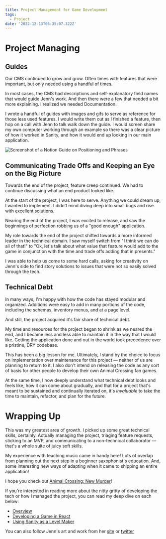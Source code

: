 ```yaml
---
title: Project Management for Game Development
tags:
  - Project
date: '2022-12-13T05:35:07.322Z'
---
```


# Project Managing

## Guides

Our CMS continued to grow and grow. Often times with features that were important, but only needed using a handful of times.

In most cases, the CMS had descriptions and self-explanatory field names that would guide Jenn's work. And then there were a few that needed a bit more explaining. I realized we needed Documentation.

I wrote a handful of guides with images and gifs to serve as reference for those less used features. I would write them out as I finished a feature, then hop on a call with Jenn to talk walk down the guide. I would screen share my own computer working through an example so there was a clear picture of how it worked in Sanity, and how it would end up looking in our main application.

![Screenshot of a Notion Guide on Positioning and Phrases](NotionGuide.png)

## Communicating Trade Offs and Keeping an Eye on the Big Picture

Towards the end of the project, feature creep continued. We had to continue discussing what an end product looked like.

At the start of the project, I was here to serve. Anything we could dream up, I wanted to implement. I didn't mind diving deep into small bugs and rise with excellent solutions.

Nearing the end of the project, I was excited to release, and saw the beginnings of perfection robbing us of a "good enough" application.

My role towards the end of the project shifted towards a more informed leader in the technical domain. I saw myself switch from "I think we can do all of that!" to "Ok, let's talk about what value that feature would add to the game in conjunction with the time and trade offs adding that in presents."

I was able to help us come to some hard calls, asking for creativity on Jenn's side to find story solutions to issues that were not so easily solved through the tech.

## Technical Debt

In many ways, I'm happy with how the code has stayed modular and organized. Additions were easy to add in many portions of the code, including the schemas, inventory menus, and at a page level.

And still, the project acquired it's fair share of technical debt.

My time and resources for the project began to shrink as we neared the end, and I became less and less able to maintain it in the way that I would like. Getting the application done and out in the world took precedence over a pristine, DRY codebase.

This has been a big lesson for me. Ultimately, I stand by the choice to focus on implementation over maintenance for this project — neither of us are planning to return to it. I also don't intend on releasing the code as any sort of basis for other people to develop their own Animal Crossing fan games.

At the same time, I now deeply understand what technical debt looks and feels like, how it can come about gradually, and that for a project that's meant to be sustained and continually iterated on, it's _invaluable_ to take the time to maintain, refactor, and plan for the future.

# Wrapping Up

This was my greatest area of growth. I picked up some great technical skills, certainly. Actually managing the project, triaging feature requests, sticking to an MVP, and communicating to a non-technical collaborator — that's a whole suite of juicy soft skills. 

My experience with teaching music came in handy here! Lots of overlap from planning out the next step in a beginner saxophonist's education. And, some interesting new ways of adapting when it came to shipping an entire application!

I hope you check out [Animal Crossing: New Murder](https://acmurdermystery.netlify.app/)!

If you're interested in reading more about the nitty gritty of developing the tech or how I managed the project, you can read my deep dive on each below:

- [Overview](https://chrisdpadilla.com/acnmp)
- [Developing a Game in React](https://chrisdpadilla.com/acnmfe)
- [Using Sanity as a Level Maker](https://chrisdpadilla.com/acnmbe)

You can also follow Jenn's art and work from her [site](https://www.jennpadilla.com/) or [twitter](https://twitter.com/jennpadillart)